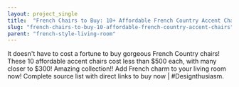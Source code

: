 ```yaml
---
layout: project_single
title:  "French Chairs to Buy: 10+ Affordable French Country Accent Chairs"
slug: "french-chairs-to-buy-10-affordable-french-country-accent-chairs"
parent: "french-style-living-room"
---
```

It doesn't have to cost a fortune to buy gorgeous French Country chairs! These 10 affordable accent chairs cost less than $500 each, with many closer to $300! Amazing collection!! Add French charm to your living room now! Complete source list with direct links to buy now | #Designthusiasm.